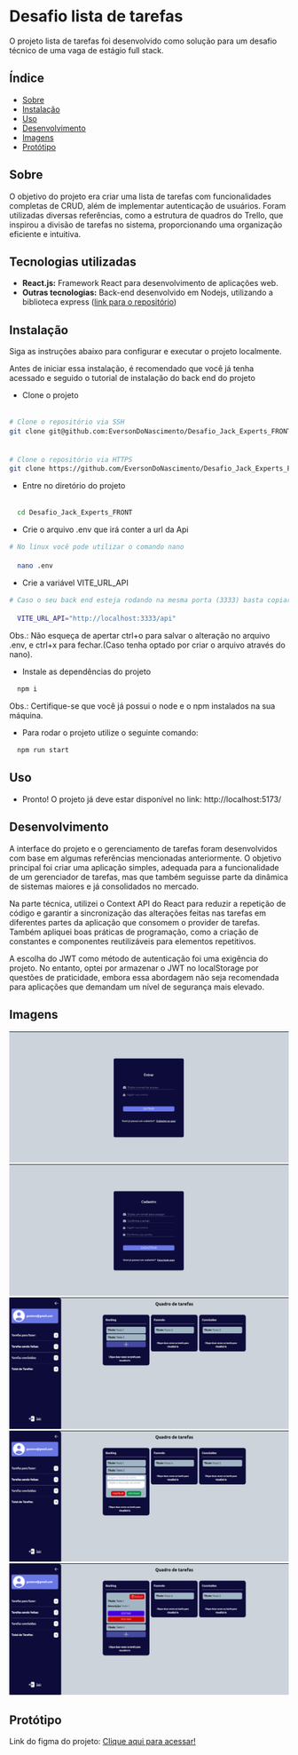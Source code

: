 # Desafio lista de tarefas

O projeto lista de tarefas foi desenvolvido como solução para um desafio técnico de uma vaga de estágio full stack.

## Índice

- [Sobre](#sobre)
- [Instalação](#instalação)
- [Uso](#uso)
- [Desenvolvimento](#desenvolvimento)
- [Imagens](#imagens)
- [Protótipo](#protótipo)

## Sobre

O objetivo do projeto era criar uma lista de tarefas com funcionalidades completas de CRUD, além de implementar autenticação de usuários. Foram utilizadas diversas referências, como a estrutura de quadros do Trello, que inspirou a divisão de tarefas no sistema, proporcionando uma organização eficiente e intuitiva.

## Tecnologias utilizadas

- **React.js:** Framework React para desenvolvimento de aplicações web.
- **Outras tecnologias:** Back-end desenvolvido em Nodejs, utilizando a biblioteca express ([link para o repositório](https://github.com/EversonDoNascimento/Desafio_Jack_Experts))

## Instalação

Siga as instruções abaixo para configurar e executar o projeto localmente.

Antes de iniciar essa instalação, é recomendado que você já tenha acessado e seguido o tutorial de instalação do back end do projeto

- Clone o projeto

```bash

# Clone o repositório via SSH
git clone git@github.com:EversonDoNascimento/Desafio_Jack_Experts_FRONT.git


# Clone o repositório via HTTPS
git clone https://github.com/EversonDoNascimento/Desafio_Jack_Experts_FRONT.git

```

- Entre no diretório do projeto

```bash

  cd Desafio_Jack_Experts_FRONT

```

- Crie o arquivo .env que irá conter a url da Api

```bash
# No linux você pode utilizar o comando nano

  nano .env

```

- Crie a variável VITE_URL_API

```bash
# Caso o seu back end esteja rodando na mesma porta (3333) basta copiar e colar:

  VITE_URL_API="http://localhost:3333/api"

```

Obs.: Não esqueça de apertar ctrl+o para salvar o alteração no arquivo .env, e ctrl+x para fechar.(Caso tenha optado por criar o arquivo através do nano).

- Instale as dependências do projeto

```bash
  npm i
```

Obs.: Certifique-se que você já possui o node e o npm instalados na sua máquina.

- Para rodar o projeto utilize o seguinte comando:

```bash
  npm run start
```

## Uso

- Pronto! O projeto já deve estar disponível no link: http://localhost:5173/

## Desenvolvimento

A interface do projeto e o gerenciamento de tarefas foram desenvolvidos com base em algumas referências mencionadas anteriormente. O objetivo principal foi criar uma aplicação simples, adequada para a funcionalidade de um gerenciador de tarefas, mas que também seguisse parte da dinâmica de sistemas maiores e já consolidados no mercado.

Na parte técnica, utilizei o Context API do React para reduzir a repetição de código e garantir a sincronização das alterações feitas nas tarefas em diferentes partes da aplicação que consomem o provider de tarefas. Também apliquei boas práticas de programação, como a criação de constantes e componentes reutilizáveis para elementos repetitivos.

A escolha do JWT como método de autenticação foi uma exigência do projeto. No entanto, optei por armazenar o JWT no localStorage por questões de praticidade, embora essa abordagem não seja recomendada para aplicações que demandam um nível de segurança mais elevado.

## Imagens

![Login](./public/Images_Readme/Login.png)
![Register](./public/Images_Readme/Register.png)
![Home](./public/Images_Readme/Home.png)
![Add](./public/Images_Readme/Add.png)
![Edit](./public/Images_Readme/Edit.png)

## Protótipo

Link do figma do projeto: [Clique aqui para acessar!](https://www.figma.com/design/5sAYCdu76J3erVMLNz6IVG/Desafio-Jack-Expert?t=1SRZbf3UyWD9AKid-0)
